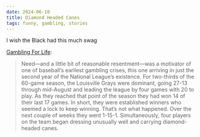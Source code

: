 ```yaml
---
date: 2024-06-10
title: Diamond Headed Canes
tags: funny, gambling, stories
---
```


I wish the Black had this much swag

[Gambling For Life](https://defector.com/gambling-for-life):

> Need—and a little bit of reasonable resentment—was a motivator of one of baseball’s earliest gambling crises, this one arriving in just the second year of the National League’s existence. For two-thirds of the 60-game season, the Louisville Grays were dominant, going 27-13 through mid-August and leading the league by four games with 20 to play. As they reached that point of the season they had won 14 of their last 17 games. In short, they were established winners who seemed a lock to keep winning. That’s not what happened. Over the next couple of weeks they went 1-15-1. Simultaneously, four players on the team began dressing unusually well and carrying diamond-headed canes.


